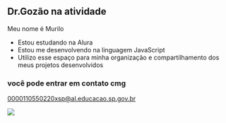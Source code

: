 ## Dr.Gozão na atividade

Meu nome é Murilo

- Estou estudando na Alura
- Estou me desenvolvendo na linguagem JavaScript
- Utilizo esse espaço para minha organização e compartilhamento dos meus projetos desenvolvidos

### você pode entrar em contato cmg

0000110550220xsp@al.educacao.sp.gov.br

![](https://media.tenor.com/pMhSj9NfCXsAAAAM/saul-goodman-better-call-saul.gif)
